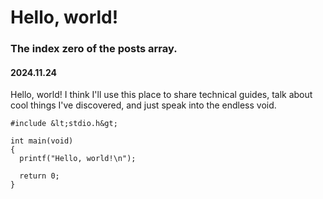 # Hello, world!
### The index zero of the posts array.
#### 2024.11.24

Hello, world! I think I'll use this place to share technical guides, talk about cool things I've discovered, and just speak into the endless void.
```
#include &lt;stdio.h&gt;

int main(void)
{
  printf("Hello, world!\n");

  return 0;
}
```
